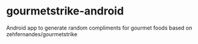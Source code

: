 # gourmetstrike-android
Android app to generate random compliments for gourmet foods based on zehfernandes/gourmetstrike
